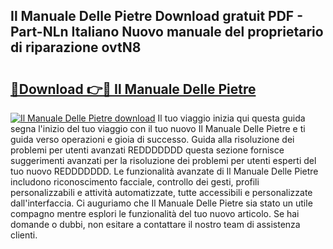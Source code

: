 ## Il Manuale Delle Pietre Download gratuit PDF - Part-NLn Italiano Nuovo manuale del proprietario di riparazione ovtN8

# <h2><a href="http://dfa3qp.blite.top/?on=Il+Manuale+Delle+Pietre">🔗Download 👉🔴 Il Manuale Delle Pietre</a></h2>

[![Il Manuale Delle Pietre download](https://i.imgur.com/lujVjoI.png)](http://dfa3qp.blite.top/?on=Il+Manuale+Delle+Pietre)
Il tuo viaggio inizia qui questa guida segna l'inizio del tuo viaggio con il tuo nuovo Il Manuale Delle Pietre e ti guida verso operazioni e gioia di successo. Guida alla risoluzione dei problemi per utenti avanzati REDDDDDDD questa sezione fornisce suggerimenti avanzati per la risoluzione dei problemi per utenti esperti del tuo nuovo REDDDDDDD. Le funzionalità avanzate di Il Manuale Delle Pietre includono riconoscimento facciale, controllo dei gesti, profili personalizzabili e attività automatizzate, tutte accessibili e personalizzate dall'interfaccia. Ci auguriamo che Il Manuale Delle Pietre sia stato un utile compagno mentre esplori le funzionalità del tuo nuovo articolo. Se hai domande o dubbi, non esitare a contattare il nostro team di assistenza clienti.
